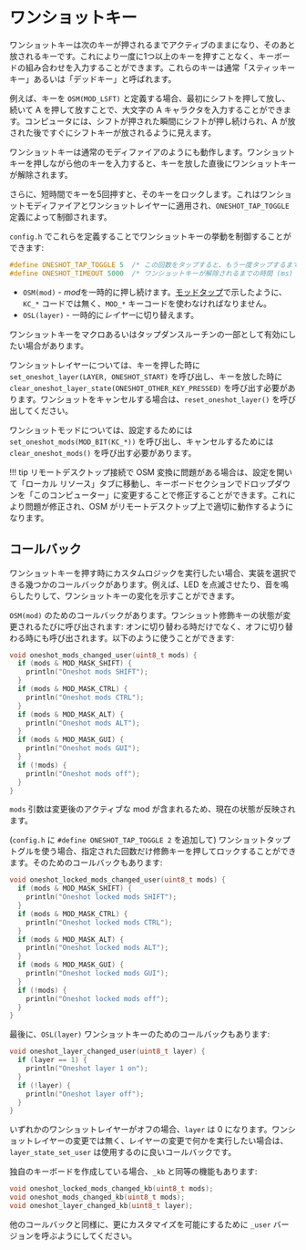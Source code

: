 # ワンショットキー

<!---
  original document: 0.12.41:docs/one_shot_keys.md
  git diff 0.12.41 HEAD -- docs/one_shot_keys.md | cat
-->

ワンショットキーは次のキーが押されるまでアクティブのままになり、そのあと放されるキーです。これにより一度に1つ以上のキーを押すことなく、キーボードの組み合わせを入力することができます。これらのキーは通常「スティッキーキー」あるいは「デッドキー」と呼ばれます。

例えば、キーを `OSM(MOD_LSFT)` と定義する場合、最初にシフトを押して放し、続いて A を押して放すことで、大文字の A キャラクタを入力することができます。コンピュータには、シフトが押された瞬間にシフトが押し続けられ、A が放された後ですぐにシフトキーが放されるように見えます。

ワンショットキーは通常のモディファイアのようにも動作します。ワンショットキーを押しながら他のキーを入力すると、キーを放した直後にワンショットキーが解除されます。

さらに、短時間でキーを5回押すと、そのキーをロックします。これはワンショットモディファイアとワンショットレイヤーに適用され、`ONESHOT_TAP_TOGGLE` 定義によって制御されます。

`config.h` でこれらを定義することでワンショットキーの挙動を制御することができます:

```c
#define ONESHOT_TAP_TOGGLE 5  /* この回数をタップすると、もう一度タップするまでキーが押されたままになります。*/
#define ONESHOT_TIMEOUT 5000  /* ワンショットキーが解除されるまでの時間 (ms) */
```

* `OSM(mod)` - *mod*を一時的に押し続けます。[モッドタップ](mod_tap.md)で示したように、`KC_*` コードでは無く、`MOD_*` キーコードを使わなければなりません。
* `OSL(layer)` - 一時的に*レイヤー*に切り替えます。

ワンショットキーをマクロあるいはタップダンスルーチンの一部として有効にしたい場合があります。

ワンショットレイヤーについては、キーを押した時に `set_oneshot_layer(LAYER, ONESHOT_START)` を呼び出し、キーを放した時に `clear_oneshot_layer_state(ONESHOT_OTHER_KEY_PRESSED)` を呼び出す必要があります。ワンショットをキャンセルする場合は、`reset_oneshot_layer()` を呼び出してください。

ワンショットモッドについては、設定するためには `set_oneshot_mods(MOD_BIT(KC_*))` を呼び出し、キャンセルするためには `clear_oneshot_mods()` を呼び出す必要があります。

!!! tip
    リモートデスクトップ接続で OSM 変換に問題がある場合は、設定を開いて「ローカル リソース」タブに移動し、キーボードセクションでドロップダウンを「このコンピューター」に変更することで修正することができます。これにより問題が修正され、OSM がリモートデスクトップ上で適切に動作するようになります。

## コールバック

ワンショットキーを押す時にカスタムロジックを実行したい場合、実装を選択できる幾つかのコールバックがあります。例えば、LED を点滅させたり、音を鳴らしたりして、ワンショットキーの変化を示すことができます。

`OSM(mod)` のためのコールバックがあります。ワンショット修飾キーの状態が変更されるたびに呼び出されます: オンに切り替わる時だけでなく、オフに切り替わる時にも呼び出されます。以下のように使うことができます:

```c
void oneshot_mods_changed_user(uint8_t mods) {
  if (mods & MOD_MASK_SHIFT) {
    println("Oneshot mods SHIFT");
  }
  if (mods & MOD_MASK_CTRL) {
    println("Oneshot mods CTRL");
  }
  if (mods & MOD_MASK_ALT) {
    println("Oneshot mods ALT");
  }
  if (mods & MOD_MASK_GUI) {
    println("Oneshot mods GUI");
  }
  if (!mods) {
    println("Oneshot mods off");
  }
}
```

`mods` 引数は変更後のアクティブな mod が含まれるため、現在の状態が反映されます。

(`config.h` に `#define ONESHOT_TAP_TOGGLE 2` を追加して) ワンショットタップトグルを使う場合、指定された回数だけ修飾キーを押してロックすることができます。そのためのコールバックもあります:

```c
void oneshot_locked_mods_changed_user(uint8_t mods) {
  if (mods & MOD_MASK_SHIFT) {
    println("Oneshot locked mods SHIFT");
  }
  if (mods & MOD_MASK_CTRL) {
    println("Oneshot locked mods CTRL");
  }
  if (mods & MOD_MASK_ALT) {
    println("Oneshot locked mods ALT");
  }
  if (mods & MOD_MASK_GUI) {
    println("Oneshot locked mods GUI");
  }
  if (!mods) {
    println("Oneshot locked mods off");
  }
}
```

最後に、`OSL(layer)` ワンショットキーのためのコールバックもあります:

```c
void oneshot_layer_changed_user(uint8_t layer) {
  if (layer == 1) {
    println("Oneshot layer 1 on");
  }
  if (!layer) {
    println("Oneshot layer off");
  }
}
```

いずれかのワンショットレイヤーがオフの場合、`layer` は 0 になります。ワンショットレイヤーの変更では無く、レイヤーの変更で何かを実行したい場合は、`layer_state_set_user` は使用するのに良いコールバックです。

独自のキーボードを作成している場合、`_kb` と同等の機能もあります:

```c
void oneshot_locked_mods_changed_kb(uint8_t mods);
void oneshot_mods_changed_kb(uint8_t mods);
void oneshot_layer_changed_kb(uint8_t layer);
```

他のコールバックと同様に、更にカスタマイズを可能にするために `_user` バージョンを呼ぶようにしてください。
